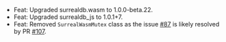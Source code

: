 - Feat: Upgraded surrealdb.wasm to 1.0.0-beta.22.
- Feat: Upgraded surrealdb_js to 1.0.1+7.
- Feat: Removed `SurrealWasmMutex` class as the issue [#87](https://github.com/surrealdb/surrealdb.wasm/issues/87) is likely resolved by PR [#107](https://github.com/surrealdb/surrealdb.wasm/pull/107).